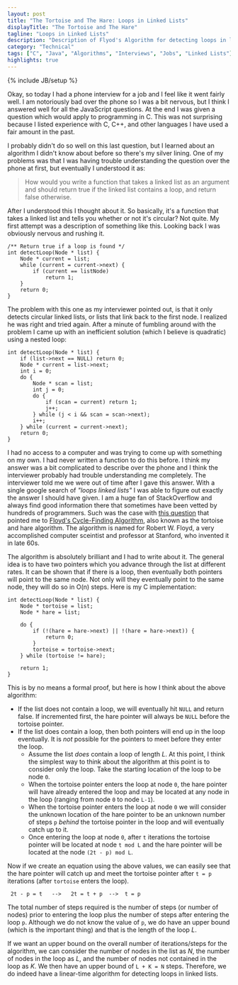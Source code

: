 ```yaml
---
layout: post
title: "The Tortoise and The Hare: Loops in Linked Lists"
displayTitle: "The Tortoise and The Hare"
tagline: "Loops in Linked Lists"
description: "Description of Flyod's Algorithm for detecting loops in linked lists, also known as the tortoise and the hare algorithm."
category: "Technical"
tags: ["C", "Java", "Algorithms", "Interviews", "Jobs", "Linked Lists"]
highlights: true
---
```

{% include JB/setup %}

Okay, so today I had a phone interview for a job and I feel like it went fairly
well. I am notoriously bad over the phone so I was a bit nervous, but I think I
answered well for all the JavaScript questions. At the end I was given a
question which would apply to programming in C. This was not surprising because
I listed experience with C, C++, and other languages I have used a fair amount
in the past.

I probably didn't do so well on this last question, but I learned about an
algorithm I didn't know about before so there's my silver lining. One of my 
problems was that I was having trouble understanding the question over the phone
at first, but eventually I understood it as:

> How would you write a function that takes a linked list as an argument and
> should return true if the linked list contains a loop, and return false 
> otherwise.

After I understood this I thought about it. So basically, it's a function that
takes a linked list and tells you whether or not it's circular? Not quite. My 
first attempt was a description of something like this. Looking back I was
obviously nervous and rushing it.

```
/** Return true if a loop is found */
int detectLoop(Node * list) {
    Node * current = list;
    while (current = current->next) {
        if (current == listNode)
            return 1;
    }
    return 0;
}
```

The problem with this one as my interviewer pointed out, is that it only detects
circular linked lists, or lists that link back to the first node. I realized he
was right and tried again. After a minute of fumbling around with the problem I
came up with an inefficient solution (which I believe is quadratic) using a
nested loop:

```
int detectLoop(Node * list) {
    if (list->next == NULL) return 0;
    Node * current = list->next;
    int i = 0;
    do {
        Node * scan = list;
        int j = 0;
        do {
            if (scan = current) return 1;
            j++;
        } while (j < i && scan = scan->next);
        i++;
    } while (current = current->next);
    return 0;
}
```

I had no access to a computer and was trying to come up with something on my
own. I had never written a function to do this before. I think my answer was a
bit complicated to describe over the phone and I think the interviewer probably
had trouble understanding me completely. The interviewer told me we were out
of time after I gave this answer. With a single google search of 
*"loops linked lists"* I was able to figure out exactly the answer I should have
given. I am a huge fan of StackOverflow and always find good information there
that sometimes have been vetted by hundreds of programmers. Such was the case
with [this question][so-question] that pointed me to 
[Floyd's Cycle-Finding Algorithm][wiki-floyds-algorithm], also known as the
tortoise and hare algorithm. The algorithm is named for Robert W. Floyd, a
very accomplished computer sceintist and professor at Stanford, who invented it
in late 60s.

The algorithm is absolutely brilliant and I had to write about it.
The general idea is to have two pointers which you advance through the list
at different rates. It can be shown that if there is a loop, then eventually
both pointers will point to the same node. Not only will they eventually point
to the same node, they will do so in O(n) steps. Here is my C implementation:

```
int detectLoop(Node * list) {
    Node * tortoise = list;
    Node * hare = list;

    do {
        if (!(hare = hare->next) || !(hare = hare->next)) {
            return 0;
        }
        tortoise = tortoise->next;
    } while (tortoise != hare);
    
    return 1;
}
```

This is by no means a formal proof, but here is how I think about the above
algorithm:

 - If the list does not contain a loop, we will eventually hit `NULL` and return
   false. If incremented first, the hare pointer will always be `NULL` before
   the tortoise pointer.
 - If the list does contain a loop, then both pointers will end up in the loop
   eventually. It is *not* possible for the pointers to meet before they enter
   the loop.
   - Assume the list *does* contain a loop of length *L*. At this point, I think 
     the simplest way to think about the algorithm at this point is to consider
     only the loop. Take the starting location of the loop to be node `0`.
   - When the tortoise pointer enters the loop at node `0`, the hare pointer 
     will have already entered the loop and may be located at any node in the 
     loop (ranging from node `0` to node `L-1`).
   - When the tortoise pointer enters the loop at node `0` we will consider the
     unknown location of the hare pointer to be an unknown number of steps `p`
     *behind* the tortoise pointer in the loop and will eventually catch up to 
     it. 
   - Once entering the loop at node `0`, after `t` iterations the tortoise
     pointer will be located at node `t mod L` and the hare pointer will be
     located at the node `(2t - p) mod L`.

Now if we create an equation using the above values, we can easily see that the
hare pointer will catch up and meet the tortoise pointer after `t = p`
iterations (after `tortoise` enters the loop). 

     2t - p = t   -->   2t = t + p  -->  t = p

The total number of steps required is the number of steps (or number of nodes)
prior to entering the loop plus the number of steps after entering the loop `p`.
Although we do not know the value of `p`, we do have an upper bound (which is
the important thing) and that is the length of the loop *L*. 

If we want an upper bound on the overall number of iterations/steps for the
algorithm, we can consider the number of nodes in the list as *N*, the number
of nodes in the loop as *L*, and the number of nodes not contained in the loop
as *K*. We then have an upper bound of `L + K = N` steps. Therefore, we do
indeed have a linear-time algorithm for detecting loops in linked lists.

[so-question]: http://stackoverflow.com/questions/2663115/how-to-detect-a-loop-in-a-linked-list
[wiki-floyds-algorithm]: http://en.wikipedia.org/wiki/Cycle_detection#Tortoise_and_hare
